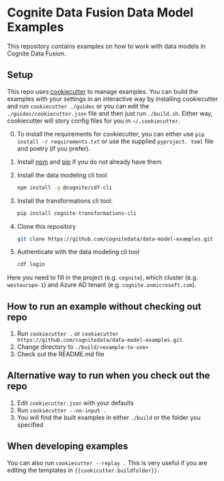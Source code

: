 # Cognite Data Fusion Data Model Examples

This repository contains examples on how to work with data models in Cognite Data Fusion.

## Setup

This repo uses [cookiecutter](https://cookiecutter.readthedocs.io/en/stable/index.html) to manage examples.
You can build the examples with your settings in an interactive way by installing cookiecutter and run `cookiecutter ./guides` or
you can edit the `./guides/cookiecutter.json` file and then just run `./build.sh`. Either way, cookiecutter will story config
files for you in `~/.cookiecutter`.

0. To install the requirements for cookiecutter, you can either use `pip install -r requirements.txt` or use the supplied `pyproject.
toml` file and poetry (if you prefer).

1. Install [npm](https://docs.npmjs.com/downloading-and-installing-node-js-and-npm) and [pip](https://packaging.python.org/en/latest/tutorials/installing-packages/) if you do not already have them.

2. Install the data modeling cli tool:

    ```bash
    npm install -g @cognite/cdf-cli
    ```

3. Install the transformations cli tool:

    ```bash
    pip install cognite-transformations-cli
    ```

4. Clone this repository

    ```bash
    git clone https://github.com/cognitedata/data-model-examples.git
    ```

5. Authenticate with the data modeling cli tool

    ```bash
    cdf login
    ```

Here you need to fill in the project (e.g. `cognite`), which cluster (e.g. `westeurope-1`) and Azure AD tenant (e.g. `cognite.onmicrosoft.com`).

## How to run an example without checking out repo

1. Run `cookiecutter .` or `cookiecutter https://github.com/cognitedata/data-model-examples.git`
2. Change directory to `./build/<example-to-use>`
3. Check out the README.md file

## Alternative way to run when you check out the repo

1. Edit `cookiecutter.json` with your defaults
2. Run `cookiecutter --no-input .`
3. You will find the built examples in either `./build` or the folder you specified

## When developing examples

You can also run `cookiecutter --replay .` This is very useful if you are editing the templates in `{{cookicutter.buildfolder}}`.
